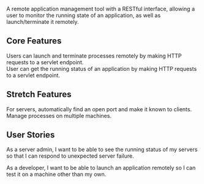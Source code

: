 A remote application management tool with a RESTful interface, 
allowing a user to monitor the running state of an application, as well as launch/terminate it remotely.

## Core Features
Users can launch and terminate processes remotely by making HTTP requests to a servlet endpoint.  
User can get the running status of an application by making HTTP requests to a servlet endpoint.  

## Stretch Features
For servers, automatically find an open port and make it known to clients.  
Manage processes on multiple machines.  

## User Stories
As a server admin, I want to be able to see the running status of my servers so that I can respond to unexpected server failure.

As a developer, I want to be able to launch an application remotely so I can test it on a machine other than my own.